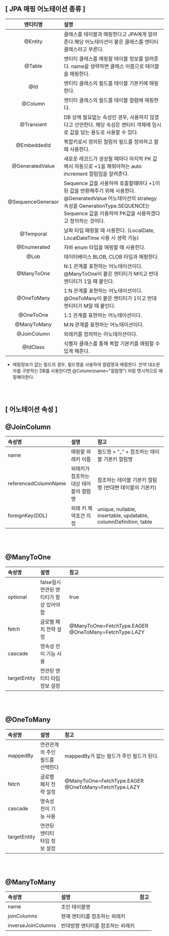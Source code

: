 ## [ JPA 매핑 어노테이션 종류 ]

|     엔티티명      | 설명                                                                                                                                                                                                          |
| :---------------: | :------------------------------------------------------------------------------------------------------------------------------------------------------------------------------------------------------------ |
|      @Entity      | 클래스를 테이블과 매핑한다고 JPA에게 알려준다.해당 어노테이션이 붙은 클래스를 엔티티 클래스라고 부른다.                                                                                                       |
|      @Table       | 엔티티 클래스를 매핑할 테이블 정보를 알려준다. name을 생략하면 클래스 이름으로 테이블을 매핑한다.                                                                                                             |
|        @Id        | 엔티티 클래스의 필드를 테이블 기본키에 매핑한다.                                                                                                                                                              |
|      @Column      | 엔티티 클래스의 필드를 테이블 컬럼에 매핑한다.                                                                                                                                                                |
|    @Transient     | DB 상에 필요없는 속성인 경우, 사용하지 않겠다고 선언한다. 해당 속성은 엔티티 객체에 임시로 값을 담는 용도로 사용할 수 있다.                                                                                   |
|    @EmbeddedId    | 복합키로서 정의된 컬럼의 필드를 정의하고 할 때 사용한다.                                                                                                                                                      |
|  @GeneratedValue  | 새로운 레코드가 생성될 때마다 마지막 PK 값에서 자동으로 +1을 해줘야하는 auto increment 컬럼임을 알려준다.                                                                                                     |
| @SequenceGeneraor | Sequence 값을 사용하여 호출할때마다 +1이 된 값을 반환해주기 위해 사용한다. @GeneratedValue 어노테이션의 strategy 속성을 GenerationType.SEQUENCE는 Sequence 값을 이용하여 PK값을 사용하겠다고 정의하는 것이다. |
|     @Temporal     | 날짜 타입 매핑할 때 사용한다. (LocalDate, LocalDateTime 사용 시 생략 가능)                                                                                                                                    |
|    @Enumerated    | 자바 enum 타입을 매핑할 때 사용힌다.                                                                                                                                                                          |
|       @Lob        | 데이터베이스 BLOB, CLOB 타입과 매핑한다.                                                                                                                                                                      |
|    @ManyToOne     | N:1 관계를 표현하는 어노테이션이다. @ManyToOne이 붙은 엔티티가 M이고 반대 엔티티가 1일 때 붙인다.                                                                                                             |
|    @OneToMany     | 1:N 관계를 표현하는 어노테이션이다. @OneToMany이 붙은 엔티티가 1이고 반대 엔티티가 M일 때 붙인다.                                                                                                             |
|     @OneToOne     | 1:1 관계를 표현하는 어노테이션이다.                                                                                                                                                                           |
|    @ManyToMany    | M:N 관계를 표현하는 어노테이션이다.                                                                                                                                                                           |
|    @JoinColumn    | 외래키를 정의하는 어노테이션이다.                                                                                                                                                                             |
|     @IdClass      | 식별자 클래스를 통해 복합 기본키를 매핑할 수 있게 해준다.                                                                                                                                                     |

- 매핑정보가 없는 필드의 경우, 필드명을 사용하여 컬럼명과 매핑한다. 만약 대소문자를 구분하는 DB를 사용한다면 @Column(name="컬럼명") 처럼 명시적으로 매핑해야한다.

  <br><br/>

<h2> [ 어노테이션 속성 ] </h2>

## @JoinColumn

| 속성명               | 설명                                   | 참고                                                             |
| :------------------- | :------------------------------------- | :--------------------------------------------------------------- |
| name                 | 매핑할 외래키 이름                     | 필드명 + "\_" + 참조하는 테이블 기본키 컬럼명                    |
| referencedColumnName | 외래키가 참조하는 대상 테이블의 컬럼명 | 참조하는 테이블 기본키 컬럼명 (반대편 테이블의 기본키)           |
| foreignKey(DDL)      | 외래 키 제약조건 지정                  | unique, nullable, insertable, updatable, columnDefinition, table |

<br><br/>

## @ManyToOne

| 속성명       | 설명                                    | 참고                                                 |
| :----------- | :-------------------------------------- | :--------------------------------------------------- |
| optional     | false일시 연관된 엔티티가 항상 있어야함 | true                                                 |
| fetch        | 글로벌 페치 전략 설정                   | @ManyToOne=FetchType.EAGER @OneToMany=FetchType.LAZY |
| cascade      | 영속성 전이 기능 사용                   |                                                      |
| targetEntity | 연관된 엔티티 타입 정보 설정            |                                                      |

<br><br/>

## @OneToMany

| 속성명       | 설명                            | 참고                                                 |
| :----------- | :------------------------------ | :--------------------------------------------------- |
| mappedBy     | 연관관계의 주인 필드를 선택한다 | mappedBy가 없는 필드가 주인 필드가 된다.             |
| fetch        | 글로벌 페치 전략 설정           | @ManyToOne=FetchType.EAGER @OneToMany=FetchType.LAZY |
| cascade      | 영속성 전이 기능 사용           |                                                      |
| targetEntity | 연관된 엔티티 타입 정보 설정    |                                                      |

<br><br/>

## @ManyToMany

| 속성명             | 설명                              | 참고 |
| :----------------- | :-------------------------------- | :--- |
| name               | 조인 테이블명                     |      |
| joinColumns        | 현재 엔티티를 참조하는 외래키     |      |
| inverseJoinColumns | 반대방향 엔티티를 참조하는 외래키 |      |
